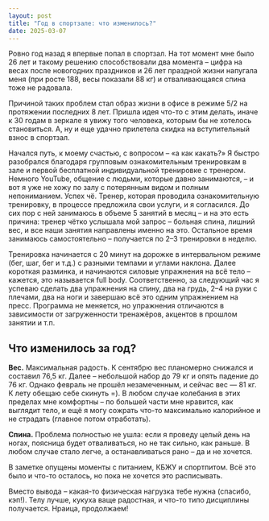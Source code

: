 ```yaml
---
layout: post
title: "Год в спортзале: что изменилось?"
date: 2025-03-07
---
```


Ровно год назад я впервые попал в спортзал. На тот момент мне было 26 лет и такому решению способствовали два момента – цифра на весах после новогодних праздников и 26 лет праздной жизни напугала меня (при росте 188, весы показали 88 кг) и отваливающаяся спина тоже не радовала.


Причиной таких проблем стал образ жизни в офисе в режиме 5/2 на протяжении последних 8 лет. Пришла идея что-то с этим делать, иначе к 30 годам в зеркале я увижу того человека, которым бы не хотелось становиться. А, ну и еще удачно прилетела скидка на вступительный взнос в спортзал.

Начался путь, к моему счастью, с вопросом – «а как какать?» Я быстро разобрался благодаря групповым ознакомительным тренировкам в зале и первой бесплатной индивидуальной тренировке с тренером. Немного YouTube, общение с людьми, которые давно занимаются, – и вот я уже не хожу по залу с потерянным видом и полным непониманием. Успех чё. Тренер, которая проводила ознакомительную тренировку, в процессе предложила свои услуги, и я согласился. До сих пор с ней занимаюсь в объеме 5 занятий в месяц – и на это есть причина: тренер чётко услышала мой запрос – больная спина, лишний вес, и все наши занятия направлены именно на это. Остальное время занимаюсь самостоятельно – получается по 2–3 тренировки в неделю.

Тренировка начинается с 20 минут на дорожке в интервальном режиме (бег, шаг, бег и т.д.) с разными темпами и углами наклона. Далее короткая разминка, и начинаются силовые упражнения на всё тело – кажется, это называется full body. Соответственно, за следующий час я успеваю сделать два упражнения на спину, два на грудь, 2–4 на руки с плечами, два на ноги и завершаю всё это одним упражнением на пресс. Программа не меняется, но упражнения отличаются в зависимости от загруженности тренажёров, акцентов в прошлом занятии и т.п.

## Что изменилось за год?

**Вес.** Максимальная радость. К сентябрю вес планомерно снижался и составил 76,5 кг. Далее – небольшой набор до 79 кг и опять падение до 76 кг. Однако февраль не прошёл незамеченным, и сейчас вес — 81 кг. К лету обещаю себе скинуть =). В любом случае колебания в этих пределах мне комфортны – по большей части мне нравится, как выглядит тело, и ещё я могу сожрать что-то максимально калорийное и не страдать (главное потом отработать).

**Спина.** Проблема полностью не ушла: если я проведу целый день на ногах, поясница будет отваливаться, но не так сильно, как раньше. В любом случае стало легче, а останавливаться рано – да и не хочется.

В заметке опущены моменты с питанием, КБЖУ и спортпитом. Всё это было и что-то осталось, но пока не хочется это расписывать.

Вместо вывода – какая-то физическая нагрузка тебе нужна (спасибо, кэп!). Телу лучше, кукуха ваще радостная, и что-то типо дисциплины получается. Нраица, продолжаем!


